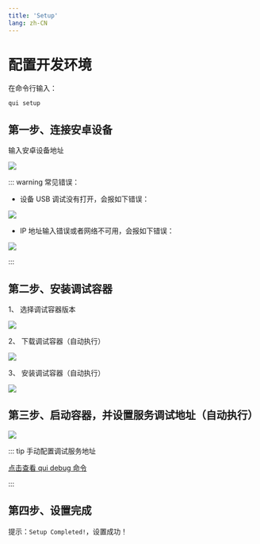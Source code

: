 ```yaml
---
title: 'Setup'
lang: zh-CN
---
```


# 配置开发环境

在命令行输入：

 ``` shell
qui setup
 ```

## 第一步、连接安卓设备

输入安卓设备地址

<img src="/tool/cli/cli_setup_connect_device.jpg" />

::: warning 常见错误：

* 设备 USB 调试没有打开，会报如下错误：

<img src="/tool/cli/cli_setup_disconnected.jpg" />

* IP 地址输入错误或者网络不可用，会报如下错误：

<img src="/tool/cli/cli_setup_connect_error.jpg" />

:::

## 第二步、安装调试容器

1、 选择调试容器版本

<img src="/tool/cli/cli_setup_select_runtime.jpg" />

2、 下载调试容器（自动执行）

<img src="/tool/cli/cli_setup_download_apk.jpg" />

3、 安装调试容器（自动执行）

<img src="/tool/cli/cli_setup_install_apk.jpg" />

## 第三步、启动容器，并设置服务调试地址（自动执行）

<img src="/tool/cli/cli_setup_completed.jpg" />

::: tip 手动配置调试服务地址

[点击查看 qui debug 命令](/zh-CN/tool/cli/debug#二、配置调试服务地址)

:::

## 第四步、设置完成

提示：`Setup Completed!`，设置成功！
